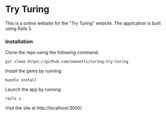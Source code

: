 # Try Turing

This is a online website for the "Try Turing" website. The application is built using Rails 5.

### Installation

Clone the repo using the following command:

```
git clone https://github.com/smonetti/turing-try-turing
```

Install the gems by running:

```
bundle install
```

Launch the app by running:

```
rails s
```

Visit the site at http://localhost:3000/
